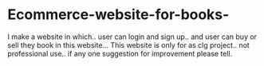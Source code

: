 # Ecommerce-website-for-books-
I make a website in which.. user can login and sign up.. and user can buy or sell they book in this website... This website is only for as clg project.. not professional use.. 
if any one suggestion for improvement please tell.
